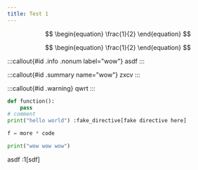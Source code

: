 ```yaml
---
title: Test 1
---
```


$$
\begin{equation}
\frac{1}{2}
\end{equation}
$$

$$
\begin{equation}
\frac{1}{2}
\end{equation}
$$

:::callout{#id .info .nonum label="wow"}
asdf
:::

:::callout{#id .summary name="wow"}
zxcv
:::



:::callout{#id .warning}
qwrt
:::


```python
def function():
	pass
# comment
print("hello world") :fake_directive[fake directive here]

f = more * code

print("wow wow wow")
```


asdf :1[sdf]